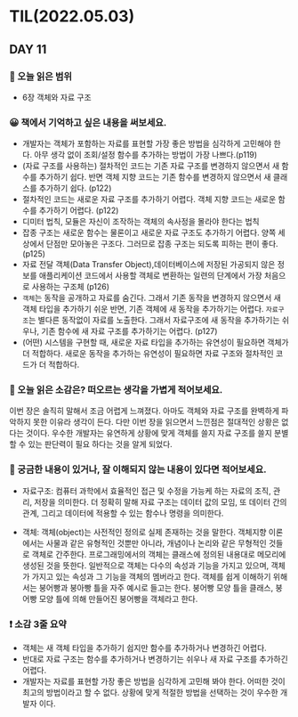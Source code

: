 # TIL(2022.05.03)
## DAY 11
### 📖 오늘 읽은 범위
- 6장 객체와 자료 구조

### 😀 책에서 기억하고 싶은 내용을 써보세요.
- 개발자는 객체가 포함하는 자료를 표현할 가장 좋은 방법을 심각하게 고민해야 한다. 아무 생각 없이 조회/설정 함수를 추가하는 방법이 가장 나쁘다.(p119)
- (자료 구조를 사용하는) 절차적인 코드는 기존 자료 구조를 변경하지 않으면서 새 함수를 추가하기 쉽다. 반면 객체 지향 코드는 기존 함수를 변경하지 않으면서 새 클래스를 추가하기 쉽다. (p122)
- 절차적인 코드는 새로운 자료 구조를 추가하기 어렵다. 객체 지향 코드는 새로운 함수를 추가하기 어렵다. (p122)
- 디미터 법칙, 모듈은 자신이 조작하는 객체의 속사정을 몰라야 한다는 법칙
- 잡종 구조는 새로운 함수는 물론이고 새로운 자료 구조도 추가하기 어렵다.
양쪽 세상에서 단점만 모아놓은 구조다. 그러므로 잡종 구조는 되도록 피하는 편이 좋다. (p125)
- 자료 전달 객체(Data Transfer Object),데이터베이스에 저장된 가공되지 않은 정보를 애플리케이션 코드에서 사용할 객체로 변환하는 일련의 단계에서 가장 처음으로 사용하는 구조체 (p126)
- ```객체```는 동작을 공개하고 자료를 숨긴다. 그래서 기존 동작을 변경하지 않으면서 새 객체 타입을 추가하기 쉬운 반면, 기존 객체에 새 동작을 추가하기는 어렵다. ```자료구조```는 별다른 동작없이 자료를 노출한다. 그래서 자료구조에 새 동작을 추가하기는 쉬우나, 기존 함수에 새 자료 구조를 추가하기는 어렵다. (p127)
- (어떤) 시스템을 구현할 때, 새로운 자료 타입을 추가하는 유연성이 필요하면 객체가 더 적합하다. 새로운 동작을 추가하는 유연성이 필요하면 자료 구조와 절차적인 코드가 더 적합하다.

### 🤔 오늘 읽은 소감은? 떠오르는 생각을 가볍게 적어보세요.
이번 장은 솔직히 말해서 조금 어렵게 느껴졌다. 아마도 객체와 자료 구조를 완벽하게 파악하지 못한 이유라 생각이 든다. 다만 이번 장을 읽으면서 느낀점은 절대적인 상황은 없다는 것이다. 우수한 개발자는 유연하게 상황에 맞게 객체를 쓸지 자료 구조를 쓸지 분별할 수 있는 판단력이 필요 하다는 것을 알게 되었다. 


### 🔎 궁금한 내용이 있거나, 잘 이해되지 않는 내용이 있다면 적어보세요.
- 자료구조: 컴퓨터 과학에서 효율적인 접근 및 수정을 가능케 하는 자료의 조직, 관리, 저장을 의미한다. 더 정확히 말해 자료 구조는 데이터 값의 모임, 또 데이터 간의 관계, 그리고 데이터에 적용할 수 있는 함수나 명령을 의미한다.

- 객체: 객체(object)는 사전적인 정의로 실제 존재하는 것을 말한다. 객체지향 이론에서는 사물과 같은 유형적인 것뿐만 아니라, 개념이나 논리와 같은 무형적인 것들로 객체로 간주한다. 프로그래밍에서의 객체는 클래스에 정의된 내용대로 메모리에 생성된 것을 뜻한다. 일반적으로 객체는 다수의 속성과 기능을 가지고 있으며, 객체가 가지고 있는 속성과 그 기능을 객체의 멤버라고 한다. 
객체를 쉽게 이해하기 위해서는 붕어빵과 붕아빵 틀을 자주 예시로 들고는 한다.
붕어빵 모양 틀을 클래스, 붕어빵 모양 틀에 의해 만들어진 붕어빵을 객체라고 한다.

###  ❗️ 소감 3줄 요약
- 객체는 새 객체 타입을 추가하기 쉽지만 함수를 추가하거나 변경하긴 어렵다.
- 반대로 자료 구조는 함수를 추가하거나 변경하기는 쉬우나 새 자료 구조를 추가하긴 어렵다.
- 개발자는 자료를 표현할 가장 좋은 방법을 심각하게 고민해 봐야 한다. 어떠한 것이 최고의 방법이라고 할 수 없다. 상황에 맞게 적절한 방법을 선택하는 것이 우수한 개발자 이다.
